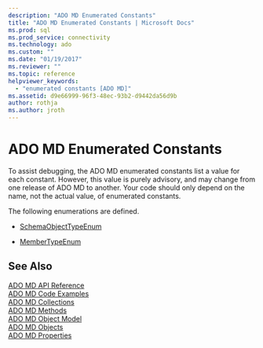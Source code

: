 ```yaml
---
description: "ADO MD Enumerated Constants"
title: "ADO MD Enumerated Constants | Microsoft Docs"
ms.prod: sql
ms.prod_service: connectivity
ms.technology: ado
ms.custom: ""
ms.date: "01/19/2017"
ms.reviewer: ""
ms.topic: reference
helpviewer_keywords: 
  - "enumerated constants [ADO MD]"
ms.assetid: d9e66999-96f3-48ec-93b2-d9442da56d9b
author: rothja
ms.author: jroth
---
```

# ADO MD Enumerated Constants
To assist debugging, the ADO MD enumerated constants list a value for each constant. However, this value is purely advisory, and may change from one release of ADO MD to another. Your code should only depend on the name, not the actual value, of enumerated constants.  
  
 The following enumerations are defined.  
  
-   [SchemaObjectTypeEnum](./schemaobjecttypeenum.md)  
  
-   [MemberTypeEnum](./membertypeenum.md)  
  
## See Also  
 [ADO MD API Reference](./ado-md-object-model.md)   
 [ADO MD Code Examples](./ado-md-code-examples.md)   
 [ADO MD Collections](./ado-md-collections.md)   
 [ADO MD Methods](./ado-md-methods.md)   
 [ADO MD Object Model](./ado-md-object-model.md)   
 [ADO MD Objects](./ado-md-objects.md)   
 [ADO MD Properties](./ado-md-properties.md)
